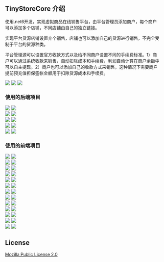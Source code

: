 ## TinyStoreCore 介绍

使用.net6开发，实现虚拟商品在线销售平台，由平台管理员添加商户，每个商户可以添加多个店铺，不同店铺由自己的独立链接。

实现平台货源店铺设置介个销售，店铺也可以添加自己的货源进行销售，不完全受制于平台的货源种类。

平台管理源可以设置官方收款方式以及给不同商户设置不同的手续费标准。1）商户可以通过系统收款来销售，自动扣除成本和手续费，利润自动计算在商户余额中可以自主提现。2）商户也可以添加自己的收款方式来销售，这种情况下需要商户提前预充值担保签帐金额用于扣除货源成本和手续费。



[![](https://badgen.net/badge/lpyedge/tinystorecore/purple?icon=github)](https://github.com/lpyedge/tinystorecore)
![](https://badgen.net/github/commits/lpyedge/tinystorecore/?icon=github&color=green)
[![](https://badgen.net/github/license/lpyedge/tinystorecore?color=grey)](https://github.com/lpyedge/tinystorecore/blob/master/LICENSE)


### 使用的后端项目
[![](https://badgen.net/badge/donet5/SqlSugar/?icon=github)](https://github.com/donet5/SqlSugar) ![](https://badgen.net/github/license/donet5/SqlSugar?color=grey)  
[![](https://badgen.net/badge/TinyMapper/TinyMapper/?icon=github)](https://github.com/TinyMapper/TinyMapper) ![](https://badgen.net/github/license/TinyMapper/TinyMapper?color=grey)  
[![](https://badgen.net/badge/lionsoul2014/ip2region/?icon=github)](https://github.com/lionsoul2014/ip2region) ![](https://badgen.net/github/license/lionsoul2014/ip2region?color=grey)  
[![](https://badgen.net/badge/2881099/NPinyin/?icon=github)](https://github.com/2881099/NPinyin) ![](https://badgen.net/badge/license/unknow/?color=grey)  
[![](https://badgen.net/badge/bcgit/bc-csharp/?icon=github)](https://github.com/bcgit/bc-csharp) ![](https://badgen.net/badge/license/unknow/?color=grey)  
### 使用的前端项目
[![](https://badgen.net/badge/fontawesome/v5free/?icon=npm)](https://fontawesome.com/)  [![](https://badgen.net/badge/license/fontawesome/?color=grey)](https://fontawesome.com/license)  
[![](https://badgen.net/badge/quasarframework/quasar/?icon=github)](https://github.com/quasarframework/quasar)  ![](https://badgen.net/github/license/quasarframework/quasar?color=grey)  
[![](https://badgen.net/badge/lodash/lodash/?icon=github)](https://github.com/lodash/lodash)  ![](https://badgen.net/badge/license/MIT/lodash?color=grey)  
[![](https://badgen.net/badge/axios/axios/?icon=github)](https://github.com/axios/axios)  ![](https://badgen.net/github/license/axios/axios?color=grey)  
[![](https://badgen.net/badge/vuejs/vue/?icon=github)](https://github.com/vuejs/vue)  ![](https://badgen.net/github/license/vuejs/vue?color=grey)  
[![](https://badgen.net/badge/jquery/jquery/?icon=github)](https://github.com/jquery/jquery)  ![](https://badgen.net/github/license/jquery/jquery?color=grey)  
[![](https://badgen.net/badge/olado/doT/?icon=github)](https://github.com/olado/doT)  ![](https://badgen.net/badge/license/MIT/?color=grey)  
[![](https://badgen.net/badge/animate-css/animate.css/?icon=github)](https://github.com/animate-css/animate.css)  ![](https://badgen.net/badge/license/Ethical?color=grey)  
[![](https://badgen.net/badge/kazuhikoarase/qrcode-generator/?icon=github)](https://github.com/kazuhikoarase/qrcode-generator)  ![](https://badgen.net/github/license/kazuhikoarase/qrcode-generator?color=grey)  
[![](https://badgen.net/badge/cozmo/jsQR/?icon=github)](https://github.com/cozmo/jsQR)  ![](https://badgen.net/github/license/cozmo/jsQR?color=grey)  
[![](https://badgen.net/badge/eligrey/FileSaver.js/?icon=github)](https://github.com/eligrey/FileSaver.js)  ![](https://badgen.net/badge/license/MIT/?color=grey)  
[![](https://badgen.net/badge/iamkun/dayjs/?icon=github)](https://github.com/iamkun/dayjs)  ![](https://badgen.net/github/license/iamkun/dayjs?color=grey)  
[![](https://badgen.net/badge/antvis/f2/?icon=github)](https://github.com/antvis/f2)  ![](https://badgen.net/github/license/antvis/f2?color=grey)  

[//]: # ([![]&#40;https://badgen.net/badge/atomiks/tippyjs/?icon=github&#41;]&#40;https://github.com/atomiks/tippyjs&#41;  ![]&#40;https://badgen.net/github/license/atomiks/tippyjs?color=grey&#41;)

## License

[Mozilla Public License 2.0](LICENSE)

